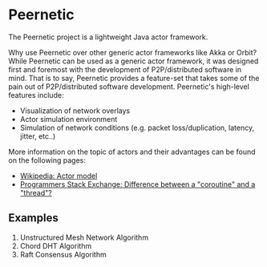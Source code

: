 # Peernetic

The Peernetic project is a lightweight Java actor framework.

Why use Peernetic over other generic actor frameworks like Akka or Orbit? While Peernetic can be used as a generic actor framework, it was designed first and foremost with the development of P2P/distributed software in mind. That is to say, Peernetic provides a feature-set that takes some of the pain out of P2P/distributed software development. Peernetic's high-level features include:

* Visualization of network overlays
* Actor simulation environment
* Simulation of network conditions (e.g. packet loss/duplication, latency, jitter, etc..)

More information on the topic of actors and their advantages can be found on the following pages:

* [Wikipedia: Actor model](https://en.wikipedia.org/wiki/Actor_model)
* [Programmers Stack Exchange: Difference between a "coroutine" and a "thread"?](http://programmers.stackexchange.com/questions/99501/how-is-the-actor-model-used)

## Examples

1. Unstructured Mesh Network Algorithm
1. Chord DHT Algorithm
1. Raft Consensus Algorithm

